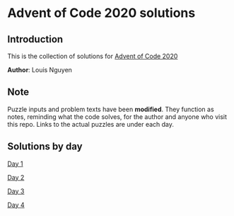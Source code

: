 # Advent of Code 2020 solutions

## Introduction

This is the collection of solutions for [Advent of Code 2020](https://adventofcode.com/ "Advent of Code 2020")

**Author**: Louis Nguyen

## Note

Puzzle inputs and problem texts have been **modified**. They function as notes, reminding what the code solves, for the author and anyone who visit this repo. Links to the actual puzzles are under each day.

## Solutions by day

[Day 1](day1)

[Day 2](day2)

[Day 3](day3)

[Day 4](day4)
